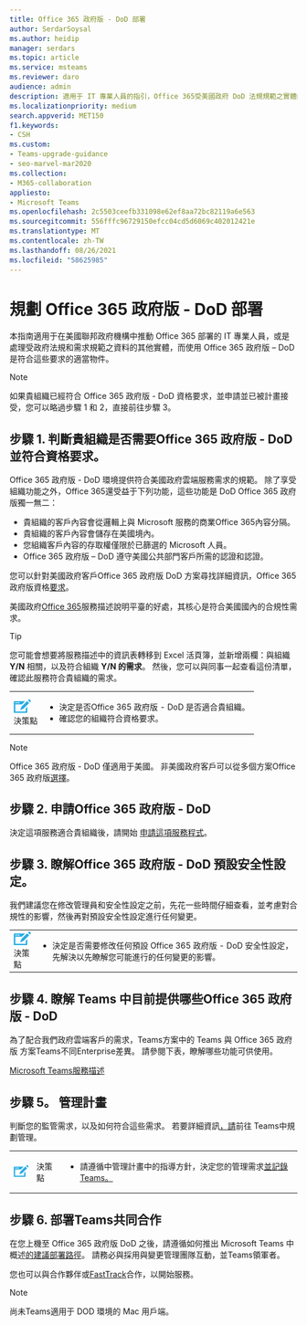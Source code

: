 ```yaml
---
title: Office 365 政府版 - DoD 部署
author: SerdarSoysal
ms.author: heidip
manager: serdars
ms.topic: article
ms.service: msteams
ms.reviewer: daro
audience: admin
description: 適用于 IT 專業人員的指引，Office 365受美國政府 DoD 法規規範之實體的部署。
ms.localizationpriority: medium
search.appverid: MET150
f1.keywords:
- CSH
ms.custom:
- Teams-upgrade-guidance
- seo-marvel-mar2020
ms.collection:
- M365-collaboration
appliesto:
- Microsoft Teams
ms.openlocfilehash: 2c5503ceefb331098e62ef8aa72bc82119a6e563
ms.sourcegitcommit: 556fffc96729150efcc04cd5d6069c402012421e
ms.translationtype: MT
ms.contentlocale: zh-TW
ms.lasthandoff: 08/26/2021
ms.locfileid: "58625985"
---
```

# <a name="plan-for-office-365-government---dod-deployments"></a>規劃 Office 365 政府版 - DoD 部署

本指南適用于在美國聯邦政府機構中推動 Office 365 部署的 IT 專業人員，或是處理受政府法規和需求規範之資料的其他實體，而使用 Office 365 政府版 – DoD 是符合這些要求的適當物件。

> [!NOTE]
> 如果貴組織已經符合 Office 365 政府版 - DoD 資格要求，並申請並已被計畫接受，您可以略過步驟 1 和 2，直接前往步驟 3。

## <a name="step-1-determine-whether-your-organization-needs-office-365-government---dod-and-meets-eligibility-requirements"></a>步驟 1. 判斷貴組織是否需要Office 365 政府版 - DoD 並符合資格要求。 

Office 365 政府版 - DoD 環境提供符合美國政府雲端服務需求的規範。 除了享受組織功能之外，Office 365還受益于下列功能，這些功能是 DoD Office 365 政府版獨一無二：

- 貴組織的客戶內容會從邏輯上與 Microsoft 服務的商業Office 365內容分隔。
- 貴組織的客戶內容會儲存在美國境內。
- 您組織客戶內容的存取權僅限於已篩選的 Microsoft 人員。
- Office 365 政府版 – DoD 遵守美國公共部門客戶所需的認證和認證。

您可以針對美國政府客戶Office 365 政府版 DoD 方案尋找詳細資訊，Office 365 政府版資格[要求](https://products.office.com/government/compare-office-365-government-plans#EligibilityRequirements)。 [](https://products.office.com/government/compare-office-365-government-plans)

美國政府[Office 365](/office365/servicedescriptions/office-365-platform-service-description/office-365-us-government/office-365-us-government)服務描述說明平臺的好處，其核心是符合美國國內的合規性需求。


> [!Tip]
> 您可能會想要將服務描述中的資訊表轉移到 Excel 活頁簿，並新增兩欄：與組織 **Y/N** 相關，以及符合組織 **Y/N 的需求**。 然後，您可以與同事一起查看這份清單，確認此服務符合貴組織的需求。


|    |     |
|-----------|------------|
| ![描繪決策點的圖示](media/audio_conferencing_image7.png) <br/>決策點|<ul><li>決定是否Office 365 政府版 - DoD 是否適合貴組織。</li><li>確認您的組織符合資格要求。</li></ul> |

> [!Note]
> Office 365 政府版 - DoD 僅適用于美國。 非美國政府客戶可以從多個方案Office 365 政府版[選擇](https://products.office.com/en/government/compare-office-365-government-plans)。

## <a name="step-2-apply-for-office-365-government---dod"></a>步驟 2. 申請Office 365 政府版 - DoD

決定這項服務適合貴組織後，請開始 [申請這項服務程式](https://products.office.com/government/eligibility-validation)。


## <a name="step-3-understand-office-365-government---dod-default-security-settings"></a>步驟 3. 瞭解Office 365 政府版 - DoD 預設安全性設定。

我們建議您在修改管理員和安全性設定之前，先花[](enable-features-office-365.md)一些時間仔細查看，並考慮對合規性的影響，然後再對預設安全性設定進行任何變更。

|    |     |
|-----------|------------|
| ![描繪決策點的圖示](media/audio_conferencing_image7.png) <br/>決策點|<ul><li>決定是否需要修改任何預設 Office 365 政府版 - DoD 安全性設定，先解決以先瞭解您可能進行的任何變更的影響。</li></ul> |


## <a name="step-4-understand-which-teams-capabilities-are-currently-available-in-office-365-government---dod"></a>步驟 4. 瞭解 Teams 中目前提供哪些Office 365 政府版 - DoD

為了配合我們政府雲端客戶的需求，Teams方案中的 Teams 與 Office 365 政府版 方案Teams不同Enterprise差異。 請參閱下表，瞭解哪些功能可供使用。

[Microsoft Teams服務描述](/office365/servicedescriptions/teams-service-description)

## <a name="step-5-plan-for-governance"></a>步驟 5。 管理計畫

判斷您的監管需求，以及如何符合這些需求。 若要詳細資訊[，請](plan-teams-governance.md)前往 Teams中規劃管理。

|         |         |         |
|---------|---------|---------|
|<img src="media/audio_conferencing_image7.png" alt= "An icon depicting a decision point"/>|決策點 |<ul><li>請遵循中管理計畫中的指導方針，決定您的管理需求[並記錄Teams。](plan-teams-governance.md) </li></ul>|

## <a name="step-6-deploy-teams-for-collaboration"></a>步驟 6. 部署Teams共同合作

在您上機至 Office 365 政府版 DoD 之後，請遵循如何推出 Microsoft Teams 中概述[的建議部署路徑](./deploy-overview.md)。 請務必與採用與變更管理團隊互動，並Teams領軍者。

您也可以與合作夥伴或[FastTrack](https://www.microsoft.com/fasttrack)合作，以開始服務。

> [!NOTE]
> 尚未Teams適用于 DOD 環境的 Mac 用戶端。